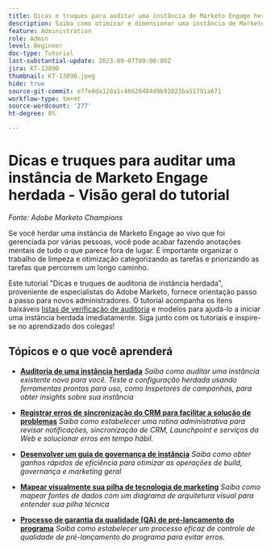 ```yaml
---
title: Dicas e truques para auditar uma instância de Marketo Engage herdada
description: Saiba como otimizar e dimensionar uma instância de Marketo Engage ativo herdada.
feature: Administration
role: Admin
level: Beginner
doc-type: Tutorial
last-substantial-update: 2023-09-07T00:00:00Z
jira: KT-13890
thumbnail: KT-13890.jpeg
hide: true
source-git-commit: e7fe8da128a1c46620484d9b92823ba51791a671
workflow-type: tm+mt
source-wordcount: '277'
ht-degree: 0%

---
```



# Dicas e truques para auditar uma instância de Marketo Engage herdada - Visão geral do tutorial

*Fonte: Adobe Marketo Champions*

Se você herdar uma instância de Marketo Engage ao vivo que foi gerenciada por várias pessoas, você pode acabar fazendo anotações mentais de tudo o que parece fora de lugar. É importante organizar o trabalho de limpeza e otimização categorizando as tarefas e priorizando as tarefas que percorrem um longo caminho.

Este tutorial &quot;Dicas e truques de auditoria de instância herdada&quot;, proveniente de especialistas do Adobe Marketo, fornece orientação passo a passo para novos administradores. O tutorial acompanha os itens baixáveis [listas de verificação de auditoria](https://experienceleague.adobe.com/docs/marketo/using/getting-started-with-marketo/inheriting-a-marketo-engage-instance/where-to-start.html) e modelos para ajudá-lo a iniciar uma instância herdada imediatamente. Siga junto com os tutoriais e inspire-se no aprendizado dos colegas! 

## Tópicos e o que você aprenderá

* **[Auditoria de uma instância herdada](/help/tutorial-inherited-instance/audit-an-inherted-instance.md)**
  *Saiba como auditar uma instância existente nova para você. Teste a configuração herdada usando ferramentas prontas para uso, como Inspetores de campanhas, para obter insights sobre sua instância*

* **[Registrar erros de sincronização do CRM para facilitar a solução de problemas](/help/tutorial-inherited-instance/log-crm-sync-errors-for-easy-troubleshootig.md)**
  *Saiba como estabelecer uma rotina administrativa para revisar notificações, sincronização de CRM, Launchpoint e serviços da Web e solucionar erros em tempo hábil.*

* **[Desenvolver um guia de governança de instância](/help/tutorial-inherited-instance/develop-an-instance-governance-guide.md)**
  *Saiba como obter ganhos rápidos de eficiência para otimizar as operações de build, governança e marketing geral*


* **[Mapear visualmente sua pilha de tecnologia de marketing](/help/tutorial-inherited-instance/create-a-visual-data-flow-diagram.md)**
  *Saiba como mapear fontes de dados com um diagrama de arquitetura visual para entender sua pilha técnica*

* **[Processo de garantia da qualidade (QA) de pré-lançamento do programa](/help/tutorial-inherited-instance/essential-program-pre-launch-qa.md)**
  *Saiba como estabelecer um processo eficaz de controle de qualidade de pré-lançamento do programa para evitar erros.*
